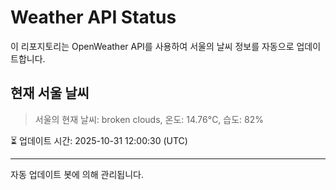 
# Weather API Status

이 리포지토리는 OpenWeather API를 사용하여 서울의 날씨 정보를 자동으로 업데이트합니다.

## 현재 서울 날씨
> 서울의 현재 날씨: broken clouds, 온도: 14.76°C, 습도: 82%

⏳ 업데이트 시간: 2025-10-31 12:00:30 (UTC)

---
자동 업데이트 봇에 의해 관리됩니다.
